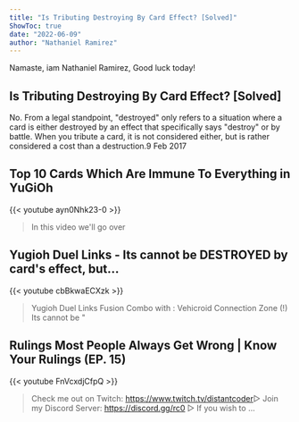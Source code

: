 ```yaml
---
title: "Is Tributing Destroying By Card Effect? [Solved]"
ShowToc: true 
date: "2022-06-09"
author: "Nathaniel Ramirez" 
---
```


Namaste, iam Nathaniel Ramirez, Good luck today!
## Is Tributing Destroying By Card Effect? [Solved]
No. From a legal standpoint, "destroyed" only refers to a situation where a card is either destroyed by an effect that specifically says "destroy" or by battle. When you tribute a card, it is not considered either, but is rather considered a cost than a destruction.9 Feb 2017

## Top 10 Cards Which Are Immune To Everything in YuGiOh
{{< youtube ayn0Nhk23-0 >}}
>In this video we'll go over 

## Yugioh Duel Links - Its cannot be DESTROYED by card's effect, but...
{{< youtube cbBkwaECXzk >}}
>Yugioh Duel Links Fusion Combo with : Vehicroid Connection Zone (!) Its cannot be "

## Rulings Most People Always Get Wrong | Know Your Rulings (EP. 15)
{{< youtube FnVcxdjCfpQ >}}
>Check me out on Twitch: https://www.twitch.tv/distantcoder​​​​ ▻ Join my Discord Server: https://discord.gg/rc0 ▻ If you wish to ...

